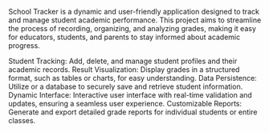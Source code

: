 School Tracker is a dynamic and user-friendly application designed to track and manage student academic performance.
This project aims to streamline the process of recording, organizing, and analyzing grades, making it easy for educators, students, and parents to stay informed about academic progress.

Student Tracking: Add, delete, and manage student profiles and their academic records.
Result Visualization: Display grades in a structured format, such as tables or charts, for easy understanding.
Data Persistence: Utilize  or a database to securely save and retrieve student information.
Dynamic Interface: Interactive user interface with real-time validation and updates, ensuring a seamless user experience.
Customizable Reports: Generate and export detailed grade reports for individual students or entire classes.
